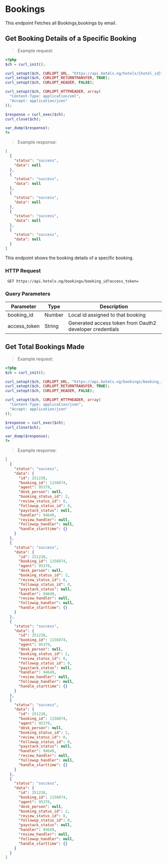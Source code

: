 # Bookings
This endpoint Fetches all Bookings,bookings by email.
## Get Booking Details of a Specific Booking

>Example request:

```php
<?php
$ch = curl_init();

curl_setopt($ch, CURLOPT_URL, "https://api.hotels.ng/hotels/{hotel_id}?access_token=");
curl_setopt($ch, CURLOPT_RETURNTRANSFER, TRUE);
curl_setopt($ch, CURLOPT_HEADER, FALSE);

curl_setopt($ch, CURLOPT_HTTPHEADER, array(
  "Content-Type: application/xml",
  "Accept: application/json"
));

$response = curl_exec($ch);
curl_close($ch);

var_dump($response);
?>
```
 >Example response:

```json
[
  {
    "status": "success",
    "data": null
  },
  {
    "status": "success",
    "data": null
  },
  {
    "status": "success",
    "data": null
  },
  {
    "status": "success",
    "data": null
  },
  {
    "status": "success",
    "data": null
  }
]
```
This endpoint shows the booking details of a specific booking.
### HTTP Request

  ` GET https://api.hotels.ng/bookings/booking_id?access_token=`

### Query Parameters

Parameter | Type | Description
--------- | ------- | -----------
booking_id | Number | Local id assigned to that booking
access_token | String | Generated access token from Oauth2 developer credentials

## Get Total Bookings Made

>Example request:

```php
<?php
$ch = curl_init();

curl_setopt($ch, CURLOPT_URL, "https://api.hotels.ng/bookings/booking_id?access_token");
curl_setopt($ch, CURLOPT_RETURNTRANSFER, TRUE);
curl_setopt($ch, CURLOPT_HEADER, FALSE);

curl_setopt($ch, CURLOPT_HTTPHEADER, array(
  "Content-Type: application/json",
  "Accept: application/json"
));

$response = curl_exec($ch);
curl_close($ch);

var_dump($response);
?>
```
 >Example response:

```json
[
  {
    "status": "success",
    "data": {
      "id": 251238,
      "booking_id": 1156874,
      "agent": 95379,
      "desk_person": null,
      "booking_status_id": 2,
      "review_status_id": 0,
      "followup_status_id": 0,
      "paystack_status": null,
      "handler": 94649,
      "review_handler": null,
      "followup_handler": null,
      "handle_starttime": {}
    }
  },
  {
    "status": "success",
    "data": {
      "id": 251238,
      "booking_id": 1156874,
      "agent": 95379,
      "desk_person": null,
      "booking_status_id": 2,
      "review_status_id": 0,
      "followup_status_id": 0,
      "paystack_status": null,
      "handler": 94649,
      "review_handler": null,
      "followup_handler": null,
      "handle_starttime": {}
    }
  },
  {
    "status": "success",
    "data": {
      "id": 251238,
      "booking_id": 1156874,
      "agent": 95379,
      "desk_person": null,
      "booking_status_id": 2,
      "review_status_id": 0,
      "followup_status_id": 0,
      "paystack_status": null,
      "handler": 94649,
      "review_handler": null,
      "followup_handler": null,
      "handle_starttime": {}
    }
  },
  {
    "status": "success",
    "data": {
      "id": 251238,
      "booking_id": 1156874,
      "agent": 95379,
      "desk_person": null,
      "booking_status_id": 2,
      "review_status_id": 0,
      "followup_status_id": 0,
      "paystack_status": null,
      "handler": 94649,
      "review_handler": null,
      "followup_handler": null,
      "handle_starttime": {}
    }
  },
  {
    "status": "success",
    "data": {
      "id": 251238,
      "booking_id": 1156874,
      "agent": 95379,
      "desk_person": null,
      "booking_status_id": 2,
      "review_status_id": 0,
      "followup_status_id": 0,
      "paystack_status": null,
      "handler": 94649,
      "review_handler": null,
      "followup_handler": null,
      "handle_starttime": {}
    }
  }
]
```

